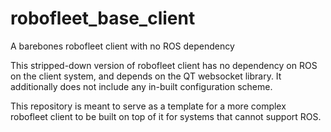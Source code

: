 # robofleet_base_client
A barebones robofleet client with no ROS dependency

This stripped-down version of robofleet client has no dependency on ROS on the client system, and depends on the QT websocket library.
It additionally does not include any in-built configuration scheme.

This repository is meant to serve as a template for a more complex robofleet client to be built on top of it for systems that cannot support ROS.

